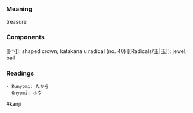 ### Meaning

treasure

### Components

[[宀]]: shaped crown; katakana u radical (no. 40) [[Radicals/玉|玉]]: jewel; ball

### Readings

```
- Kunyomi: たから
- Onyomi: ホウ
```

#kanji